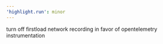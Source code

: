 ```yaml
---
'highlight.run': minor
---
```


turn off firstload network recording in favor of opentelemetry instrumentation
